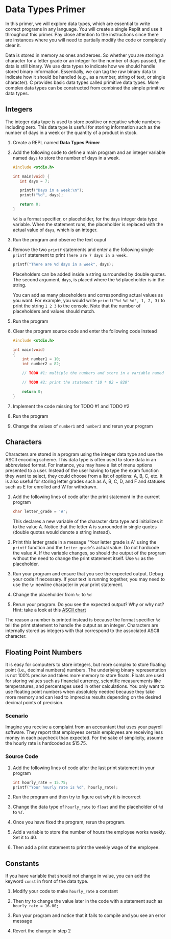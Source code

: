 # Data Types Primer
In this primer, we will explore data types, which are essential to write correct programs in any language. You will create a single Replit and use it throughout this primer. Pay close attention to the instructions since there are instances where you will need to partially modify the code or completely clear it.

Data is stored in memory as ones and zeroes. So whether you are storing a character for a letter grade or an integer for the number of days passed, the data is still binary. We use data types to indicate how we should handle stored binary information. Essentially, we can tag the raw binary data to indicate how it should be handled (e.g., as a number, string of text, or single character). C provides basic data types called primitive data types. More complex data types can be constructed from combined the simple primitive data types.

## Integers

The integer data type is used to store positive or negative whole numbers including zero. This data type is useful for storing information such as the number of days in a week or the quantity of a product in stock.

1. Create a REPL named **Data Types Primer**

2. Add the following code to define a main program and an integer variable named `days` to store the number of days in a week.

   ```c
   #include <stdio.h>

   int main(void) {
      int days = 7;
   
      printf("Days in a week:\n");
      printf("%d", days);
   
      return 0;
   }
   ```
   `%d` is a format specifier, or placeholder, for the `days` integer data type variable. When the statement runs, the placeholder is replaced with the actual value of `days`, which is an integer.
   
4. Run the program and observe the text ouput

5. Remove the two `printf` statements and enter a the following single `printf` statement to print `There are 7 days in a week.`

   ```c
   printf("There are %d days in a week", days);
   ```
   Placeholders can be added inside a string surrounded by double quotes. The second argument, `days`, is placed where the `%d` placeholder is in the string.
   
   You can add as many placeholders and corresponding actual values as you want. For example, you would write `printf("%d %d %d", 1, 2, 3)` to print the string `1 2 3` to the console.
   Note that the number of placeholders and values should match. 

7. Run the program

8. Clear the program source code and enter the following code instead

   ```c
   #include <stdio.h>

   int main(void)
   {
       int number1 = 10;
       int number2 = 82;

       // TODO #1: multiple the numbers and store in a variable named number3
   
       // TODO #2: print the statement "10 * 82 = 820"
   
       return 0;
   }
   ```

9. Implement the code missing for TODO #1 and TODO #2

10. Run the program

11. Change the values of `number1` and `number2` and rerun your program

## Characters
Characters are stored in a program using the integer data type and use the ASCII encoding scheme. This data type is often used to store data in an abbreviated format. For instance, you may have a list of menu options presented to a user. Instead of the user having to type the exam function they want to select, they could choose from a list of options: A, B, C, etc. It is also useful for storing letter grades such as A, B, C, D, and F and statuses such as E for enrolled and W for withdrawn.

1. Add the following lines of code after the print statement in the current program

   ```c
   char letter_grade = 'A';
   ```
   This declares a new variable of the character data type and initializes it to the value A. Notice that the letter A is surrounded in single quotes (double quotes would denote a string instead).

2. Print this letter grade in a message "Your letter grade is A" using the `printf` function and the `letter_grade`'s actual value. Do not hardcode the value A. If the variable changes, so should the output of the program without the need to change the print statement itself. Use `%c` as the placeholder.

3. Run your program and ensure that you see the expected output. Debug your code if necessary. If your text is running together, you may need to use the `\n` newline character in your print statement.

4. Change the placeholder from `%c` to `%d`

5. Rerun your program. Do you see the expected output? Why or why not? Hint: take a look at this [ASCII chart](https://www.rapidtables.com/code/text/ascii-table.html)

The reason a number is printed instead is because the format specifier `%d` tell the print statement to handle the output as an integer. Characters are internally stored as integers with that correspond to the associated ASCII character.

## Floating Point Numbers
It is easy for computers to store integers, but more complex to store floating point (i.e., decimal numbers) numbers. The underlying binary representation is not 100% precise and takes more memory to store floats. Floats are used for storing values such as financial currency, scientific measurements like temperatures, and percentages used in other calculations. You only want to use floating point numbers when 
absolutely needed because they take more memory and can lead to imprecise results depending on the desired decimal points of precision.

### Scenario
Imagine you receive a complaint from an accountant that uses your payroll software. They report that employees certain employees are receiving less money in each paycheck than expected. For the sake of simplicity, assume the hourly rate is hardcoded as $15.75.

### Source Code
1. Add the following lines of code after the last print statement in your program

   ```c
   int hourly_rate = 15.75;
   printf("Your hourly rate is %d", hourly_rate);
   ```

2. Run the program and then try to figure out why it is incorrect

3. Change the data type of `hourly_rate` to `float` and the placeholder of `%d` to `%f`.

4. Once you have fixed the program, rerun the program.

5. Add a variable to store the number of hours the employee works weekly. Set it to 40.

6. Then add a print statement to print the weekly wage of the employee.

## Constants
If you have variable that should not change in value, you can add the keyword `const` in front of the data type.

1. Modify your code to make `hourly_rate` a constant

2. Then try to change the value later in the code with a statement such as `hourly_rate = 16.00;`

3. Run your program and notice that it fails to compile and you see an error message

4. Revert the change in step 2
